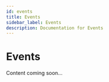 ```yaml
---
id: events
title: Events
sidebar_label: Events
description: Documentation for Events
---
```


# Events

Content coming soon...
